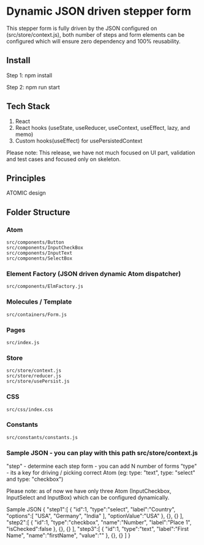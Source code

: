  # Dynamic JSON driven stepper form

This stepper form is fully driven by the JSON configured on (src/store/context.js), both number of steps and form elements can be configured which will ensure zero dependency and 100% reusability.

## Install     
Step 1: npm install

Step 2: npm run start

##  Tech Stack
1. React
2. React hooks (useState, useReducer, useContext, useEffect, lazy, and memo) 
4. Custom hooks(useEffect) for usePersistedContext 

Please note: This release, we have not much focused on UI part, validation and test cases and focused only on skeleton.

## Principles
ATOMIC design

## Folder Structure 

### Atom
    src/components/Button
    src/components/InputCheckBox
    src/components/InputText
    src/components/SelectBox

### Element Factory (JSON driven dynamic Atom dispatcher)
    src/components/ElmFactory.js 

### Molecules / Template
    src/containers/Form.js

### Pages
    src/index.js

### Store
    src/store/context.js
    src/store/reducer.js
    src/store/usePersist.js
### CSS
    src/css/index.css

### Constants
    src/constants/constants.js

### Sample JSON - you can play with this path src/store/context.js

"step" - determine each step form - you can add N number of forms
"type" - its a key for driving / picking correct Atom (eg: type: "text", type: "select" and type: "checkbox")

Please note: as of now we have only three Atom (InputCheckbox, InputSelect and InputBox) which can be configured dynamically. 

Sample JSON
{
    "step1":[
       {
          "id":1,
          "type":"select",
          "label":"Country", 
          "options":[
             "USA",
             "Germany",
             "India"
          ],
          "optionValue":"USA"
       },
       {},
       {}
    ],
    "step2":[
       {
          "id":1,
          "type":"checkbox",
          "name":"Number",
          "label":"Place 1",
          "isChecked":false
       },
       {},
       {}
    ],
    "step3":[
       {
          "id":1,
          "type":"text",
          "label":"First Name",
          "name":"firstName",
          "value":""
       },
       {}, 
       {}
    ]
 }

